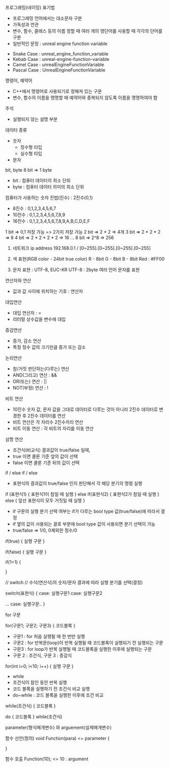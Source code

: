 프로그래밍(네이밍) 표기법
* 프로그래밍 언어에서는 대소문자 구분
* 가독성과 연관
* 변수, 함수, 클래스 등의 이름 정할 때 여러 개의 영단어를 사용할 때 각각의 단어를 구분
* 일반적인 문장 : unreal engine function variable

- Snake Case : unreal_engine_function_variable
- Kebab Case : unreal-engine-function-variable
- Camel Case : unrealEngineFunctionVariable
- Pascal Case : UnrealEngineFunctionVariable

명령어, 예약어
- C++에서 명령어로 사용되기로 정해져 있는 구문
- 변수, 함수의 이름을 명명할 때 예약어와 중복되지 않도록 이름을 명명하여야 함

주석
- 실행되지 않는 설명 부분

데이터 종류
- 숫자
  - 정수형 타입
  - 실수형 타입
- 문자

bit, byte
8 bit => 1 byte

- bit : 컴퓨터 데이터의 최소 단위
- byte : 컴퓨터 데이터 의미의 최소 단위

컴퓨터가 사용하는 숫자 진법(진수) : 2진수(0,1)

* 8진수 : 0,1,2,3,4,5,6,7
* 10진수 : 0,1,2,3,4,5,6,7,8,9
* 16진수 : 0,1,2,3,4,5,6,7,8,9,A,B,C,D,E,F

1 bit => 0,1 저장 가능 => 2가지 저장 가능
2 bit => 2 * 2 => 4개
3 bit => 2 * 2 * 2 => 8
4 bit => 2 * 2 * 2 * 2 => 16
...
8 bit => 2^8 => 256

1. 네트워크 ip address
192.168.0.1 / [0~255].[0~255].[0~255].[0~255]

2. 색 표현(RGB color - 24bit true color)
R - 8bit
G - 8bit
B - 8bit
Red : #FF00

3. 문자 표현 : UTF-8, EUC-KR
UTF-8 : 2byte 여러 언어 문자를 표현

연산자와 연산
- 값과 값 사이에 위치하는 기호 : 연산자

대입연산
- 대입 연산자 : =
- 리터럴 상수값을 변수에 대입

증감연산
- 증가, 감소 연산
- 특정 정수 값의 크기만큼 증가 또는 감소

논리연산
- 참/거짓 판단하는(다루는) 연산
- AND(그리고) 연산 : &&
- OR(또는) 연산 : ||
- NOT(부정) 연산 : !

비트 연산
- 10진수 숫자 값, 문자 값을 그대로 데이터로 다루는 것이 아니라 2진수 데이터로 변경한 후 2진수 데이터를 연산
- 비트 연산은 각 자리수 2진수끼리 연산
- 비트 이동 연산 : 각 비트의 자리를 이동 연산

삼항 연산
- 조건식(비교식) 결과값이 true/false 일때,
- true 이면 콜론 기준 앞의 값이 선택
- false 이면 콜론 기준 뒤의 값이 선택

if / else if / else
- 표현식의 결과값이 true/false 인지 판단해서 각 해당 분기의 명령 실행

if (표현식1)
{
  표현식1이 참일 때 실행
}
else if(표현식2)
{
  표현식2가 참일 때 실행
}
else
{
  앞선 표현식이 모두 거짓일 때 실행
}

- if 구문의 실행 분기 선택 여부는 if가 다루는 bool type 값(true/false)에 따라서 결정
- if 옆의 값이 사용되는 괄호 부분에 bool type 값이 사용되면 분기 선택이 가능
- true/false => 1/0, 0제외한 정수/0

if(true)
{
  실행 구문
}

if(false)
{
  실행 구문
}

if(1+1)
{

}

// switch
// 수식(연산식)의 숫자/문자 결과에 따라 실행 분기를 선택(결정)

switch(표현식)
{
  case:
    실행구문1
  case:
    실행구문2
  
  ...
  case:
    실행구문..
}

for 구문

for(구문1; 구문2; 구문3)
{
  코드블록
}

- 구문1 : for 처음 실행될 때 한 번만 실행
- 구문2 : for 반복문(loop)이 반복 실행될 때 코드블록이 실행되기 전 실행되는 구문
- 구문3 : for loop가 반복 실행될 때 코드블록을 실행한 이후에 실행되는 구문
- 구문 2 : 조건식, 구문 3 : 증감식

for(int i=0; i<10; i++)
{
  실행 구문
}

- while
- 조건식이 참인 동안 반복 실행
- 코드 블록을 실행하기 전 조건식 비교 실행
- do~while : 코드 블록을 실행한 이후에 조건 비교

while(조건식)
{
  코드블록
}

do
{
  코드블록
}
while(조건식)


parameter(형식매개변수) 와 arguement(실제매개변수)

함수 선언(정의)
void Function(para) <= parameter
{

}

함수 호출
Function(10); <= 10 : argument





